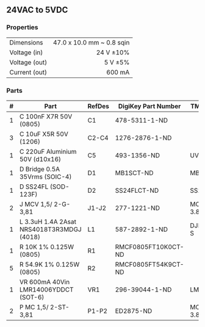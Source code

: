 ## 24VAC to 5VDC ##


### Properties ###

|               |                           |
|---------------|--------------------------:|
| Dimensions    | 47.0 x 10.0 mm ~ 0.8 sqin |
| Voltage (in)  | 24 V ±10%                 |
| Voltage (out) | 5 V ±5%                   |
| Current (out) | 600 mA                    |


### Parts ###

|  # | Part                                      | RefDes  | DigiKey Part Number | TME Part Number |
|---:|-------------------------------------------|---------|---------------------|-----------------|
|  1 | C 100nF X7R 50V (0805)                    | C1      | 478-5311-1-ND       |                 |
|  3 | C 10uF X5R 50V (1206)                     | C2-C4   | 1276-2876-1-ND      |                 |
|  1 | C 220uF Aluminium 50V (d10x16)            | C5      | 493-1356-ND         | UVZ1J221MPD     |
|  1 | D Bridge 0.5A 35Vrms (SOIC-4)             | D1      | MB1SCT-ND           | MB1S-LGE        |
|  1 | D SS24FL (SOD-123F)                       | D2      | SS24FLCT-ND         | SS24FL-ONS      |
|  2 | J MCV 1,5/ 2-G-3,81                       | J1-J2   | 277-1221-ND         | MCV1.5/2-G-3.81 |
|  1 | L 3.3uH 1.4A 2Asat NRS4018T3R3MDGJ (4018) | L1      | 587-2892-1-ND       | DJNR4018-3R3-S  |
|  1 | R 10K 1% 0.125W (0805)                    | R1      | RMCF0805FT10K0CT-ND |                 |
|  5 | R 54.9K 1% 0.125W (0805)                  | R2      | RMCF0805FT54K9CT-ND |                 |
|  1 | VR 600mA 40Vin LMR14006YDDCT (SOT-6)      | VR1     | 296-39044-1-ND      | LMR14006YDDCT   |
|  2 | P MC 1,5/ 2-ST-3,81                       | P1-P2   | ED2875-ND           | MC1.5/2-ST-3.81 |
